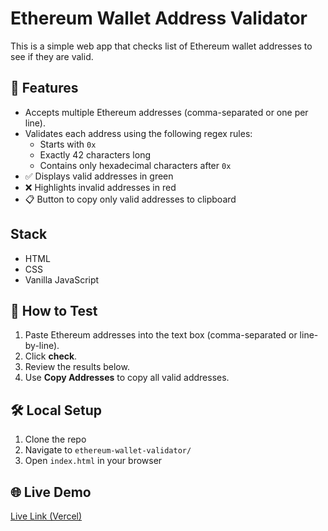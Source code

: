 # Ethereum Wallet Address Validator

This is a simple web app that checks list of Ethereum wallet addresses to see if they are valid.

## 🚀 Features

- Accepts multiple Ethereum addresses (comma-separated or one per line).
- Validates each address using the following regex rules:
  - Starts with `0x`
  - Exactly 42 characters long
  - Contains only hexadecimal characters after `0x`
- ✅ Displays valid addresses in green
- ❌ Highlights invalid addresses in red
- 📋 Button to copy only valid addresses to clipboard

## Stack

- HTML
- CSS
- Vanilla JavaScript

## 🧪 How to Test

1. Paste Ethereum addresses into the text box (comma-separated or line-by-line).
2. Click **check**.
3. Review the results below.
4. Use **Copy Addresses** to copy all valid addresses.

## 🛠️ Local Setup

1. Clone the repo
2. Navigate to `ethereum-wallet-validator/`
3. Open `index.html` in your browser

## 🌐 Live Demo

[Live Link (Vercel)](https://blockheader-test-l4j1276yg-mubaraks-projects-c6d15c86.vercel.app/)
